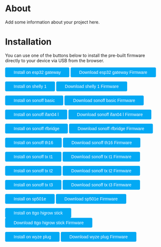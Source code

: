 # About
<script type="module" src="https://unpkg.com/esp-web-tools@5.2.0/dist/web/install-button.js?module"></script>
<style>
    button:hover {
    box-shadow: rgb(0 0 0 / 14%) 0px 4px 8px 0px, rgb(0 0 0 / 12%) 0px 1px 7px 0px, rgb(0 0 0 / 20%) 0px 3px 1px -1px;
    }
    button {
        position: relative;
        cursor: pointer;
        font-size: 14px;
        padding: 8px 28px;
        color: var(--esp-tools-button-text-color, #fff);
        background-color: var(--esp-tools-button-color, #03a9f4);
        border: none;
        border-radius: 4px;
        
</style>
Add some information about your project here.

# Installation

You can use one of the buttons below to install the pre-built firmware directly to your device via USB from the browser.




<p><esp-web-install-button manifest='./esp32-gateway-esp32/manifest.json'><button slot=activate>Install on esp32 gateway</button></esp-web-install-button>  <a href='esp32-gateway-esp32/esp32-gateway-esp32.bin'><button>Download esp32 gateway Firmware</button></a></p>
<p><esp-web-install-button manifest='./shelly-1-esp8266/manifest.json'><button slot=activate>Install on shelly 1</button></esp-web-install-button>  <a href='shelly-1-esp8266/shelly-1-esp8266.bin'><button>Download shelly 1 Firmware</button></a></p>
<p><esp-web-install-button manifest='./sonoff-basic-esp8266/manifest.json'><button slot=activate>Install on sonoff basic</button></esp-web-install-button>  <a href='sonoff-basic-esp8266/sonoff-basic-esp8266.bin'><button>Download sonoff basic Firmware</button></a></p>
<p><esp-web-install-button manifest='./sonoff-ifan04-l-esp8266/manifest.json'><button slot=activate>Install on sonoff ifan04 l</button></esp-web-install-button>  <a href='sonoff-ifan04-l-esp8266/sonoff-ifan04-l-esp8266.bin'><button>Download sonoff ifan04 l Firmware</button></a></p>
<p><esp-web-install-button manifest='./sonoff-rfbridge-esp8266/manifest.json'><button slot=activate>Install on sonoff rfbridge</button></esp-web-install-button>  <a href='sonoff-rfbridge-esp8266/sonoff-rfbridge-esp8266.bin'><button>Download sonoff rfbridge Firmware</button></a></p>
<p><esp-web-install-button manifest='./sonoff-th16-esp8266/manifest.json'><button slot=activate>Install on sonoff th16</button></esp-web-install-button>  <a href='sonoff-th16-esp8266/sonoff-th16-esp8266.bin'><button>Download sonoff th16 Firmware</button></a></p>
<p><esp-web-install-button manifest='./sonoff-tx-t1-esp8266/manifest.json'><button slot=activate>Install on sonoff tx t1</button></esp-web-install-button>  <a href='sonoff-tx-t1-esp8266/sonoff-tx-t1-esp8266.bin'><button>Download sonoff tx t1 Firmware</button></a></p>
<p><esp-web-install-button manifest='./sonoff-tx-t2-esp8266/manifest.json'><button slot=activate>Install on sonoff tx t2</button></esp-web-install-button>  <a href='sonoff-tx-t2-esp8266/sonoff-tx-t2-esp8266.bin'><button>Download sonoff tx t2 Firmware</button></a></p>
<p><esp-web-install-button manifest='./sonoff-tx-t3-esp8266/manifest.json'><button slot=activate>Install on sonoff tx t3</button></esp-web-install-button>  <a href='sonoff-tx-t3-esp8266/sonoff-tx-t3-esp8266.bin'><button>Download sonoff tx t3 Firmware</button></a></p>
<p><esp-web-install-button manifest='./sp501e-esp8266/manifest.json'><button slot=activate>Install on sp501e</button></esp-web-install-button>  <a href='sp501e-esp8266/sp501e-esp8266.bin'><button>Download sp501e Firmware</button></a></p>
<p><esp-web-install-button manifest='./ttgo-higrow-stick-esp32/manifest.json'><button slot=activate>Install on ttgo higrow stick</button></esp-web-install-button>  <a href='ttgo-higrow-stick-esp32/ttgo-higrow-stick-esp32.bin'><button>Download ttgo higrow stick Firmware</button></a></p>
<p><esp-web-install-button manifest='./wyze-plug-esp8266/manifest.json'><button slot=activate>Install on wyze plug</button></esp-web-install-button>  <a href='wyze-plug-esp8266/wyze-plug-esp8266.bin'><button>Download wyze plug Firmware</button></a></p>
